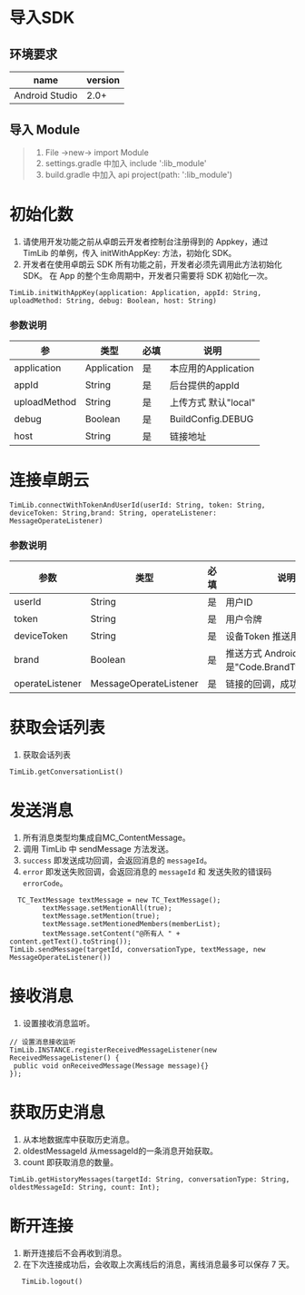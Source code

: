 ﻿# 导入SDK

## 环境要求

| name | version |
| - | -|
| Android Studio | 2.0+ |


## 导入 Module

>1. File ->new-> import Module
>2. settings.gradle 中加入 include ':lib_module'
>3. build.gradle 中加入  api project(path: ':lib_module')

# 初始化数

1. 请使用开发功能之前从卓朗云开发者控制台注册得到的 Appkey，通过 TimLib 的单例，传入 initWithAppKey: 方法，初始化 SDK。
2. 开发者在使用卓朗云 SDK 所有功能之前，开发者必须先调用此方法初始化 SDK。 在 App 的整个生命周期中，开发者只需要将 SDK 初始化一次。
```objc
TimLib.initWithAppKey(application: Application, appId: String, uploadMethod: String, debug: Boolean, host: String)
```
### 参数说明

| 参 | 类型 | 必填 | 说明 |
| - | - | - | - |
| application | Application | 是 | 本应用的Application |
| appId | String | 是 | 后台提供的appId |
| uploadMethod | String | 是 | 上传方式 默认"local" |
| debug | Boolean | 是 | BuildConfig.DEBUG |
| host | String | 是 | 链接地址 |

# 连接卓朗云

```objc
TimLib.connectWithTokenAndUserId(userId: String, token: String, deviceToken: String,brand: String, operateListener: MessageOperateListener)
```
### 参数说明

| 参数 | 类型 | 必填 | 说明 |
| - | - | - | - |
| userId | String | 是 | 用户ID |
| token | String | 是 | 用户令牌 |
| deviceToken | String | 是 | 设备Token 推送用 |
| brand | Boolean | 是 | 推送方式 Android 目前是"Code.BrandType.umeng" |
| operateListener | MessageOperateListener | 是 | 链接的回调，成功or失败 |

# 获取会话列表

1. 获取会话列表
```objc
TimLib.getConversationList()
```

# 发送消息

1. 所有消息类型均集成自MC_ContentMessage。
2. 调用 TimLib 中 sendMessage 方法发送。
3. `success` 即发送成功回调，会返回消息的 `messageId`。
4. `error` 即发送失败回调，会返回消息的 `messageId` 和 发送失败的错误码 `errorCode`。
```objc
  TC_TextMessage textMessage = new TC_TextMessage();
        textMessage.setMentionAll(true);
        textMessage.setMention(true);
        textMessage.setMentionedMembers(memberList);
        textMessage.setContent("@所有人 " + content.getText().toString());
TimLib.sendMessage(targetId, conversationType, textMessage, new MessageOperateListener())
```

# 接收消息

1. 设置接收消息监听。
```objc
// 设置消息接收监听
TimLib.INSTANCE.registerReceivedMessageListener(new ReceivedMessageListener() {
 public void onReceivedMessage(Message message){}
});

```

# 获取历史消息

1. 从本地数据库中获取历史消息。
2. oldestMessageId 从messageId的一条消息开始获取。
3. count 即获取消息的数量。
```objc
TimLib.getHistoryMessages(targetId: String, conversationType: String, oldestMessageId: String, count: Int);
```

# 断开连接

1. 断开连接后不会再收到消息。
2. 在下次连接成功后，会收取上次离线后的消息，离线消息最多可以保存 7 天。
```objc
   TimLib.logout()
```
